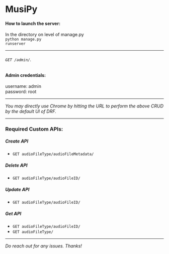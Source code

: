# MusiPy

#### How to launch the server:
In the directory on level of manage.py<br>
<code>python manage.py runserver</code>

<hr>

###### `GET /admin/`. 

#### Admin credentials:
username: admin<br>
password: root<br>


<hr>

<i>You may directly use Chrome by hitting  the URL to perform the above CRUD by the default UI of DRF.</i>

<hr>

### Required Custom APIs:

##### Create API
- `GET audioFileType/audioFileMetadata/`

##### Delete API
- `GET audioFileType/audioFileID/`

##### Update API
- `GET audioFileType/audioFileID/`

##### Get API
- `GET audioFileType/audioFileID/`
- `GET audioFileType/`

<hr>
<i>Do reach out for any issues. Thanks!</i>
